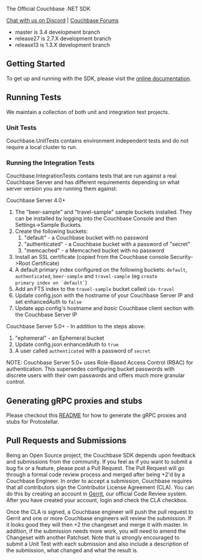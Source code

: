 The Official Couchbase .NET SDK

[Chat with us on Discord](https://discord.com/invite/sQ5qbPZuTh) | [Couchbase Forums](https://forums.couchbase.com/c/net-sdk/6)

* master is 3.4 development branch
* release27 is 2.7.X development branch
* release13 is 1.3.X development branch

## Getting Started

To get up and running with the SDK, please visit the [online documentation](https://docs.couchbase.com/dotnet-sdk/current/hello-world/start-using-sdk.html).

## Running Tests

We maintain a collection of both unit and integration test projects.

### Unit Tests

Couchbase.UnitTests contains environment independent tests and do not require a local cluster to run.

### Running the Integration Tests ##

Couchbase.IntegrationTests contains tests that are run against a real Couchbase Server and has different requirements depending on what server version you are running them against:

Couchbase Server 4.0+
1. The "beer-sample" and "travel-sample" sample buckets installed. They can be installed by logging into the Couchbase Console and then Settings->Sample Buckets.
2. Create the following buckets:
	1. "default" - a Couchbase bucket with no password
	2. "authenticated" - a Couchbase bucket with a password of "secret"
	3. "memcached" - a Memcached bucket with no password
3. Install an SSL certificate (copied from the Couchbase console Security->Root Certificate)
4. A default primary index configured on the following buckets: `default`, `authenticated`, `beer-sample` and `travel-sample` (eg <code>create primary index on &#96;default&#96;</code>)
5. Add an FTS index to the `travel-sample` bucket called `idx-travel`
6. Update config.json with the hostname of your Couchbase Server IP and set enhancedAuth to `false`
7. Update app.config's hostname and *basic* Couchbase client section with the Couchbase Server IP

Couchbase Server 5.0+ - In addition to the steps above:
1. "ephemeral" - an Ephemeral bucket
2. Update config.json enhancedAuth to `true`
3. A user called `authenticated` with a password of `secret`

NOTE: Couchbase Server 5.0+ uses Role-Based Access Control (RBAC) for authentication. This supersedes configuring bucket passwords with discrete users with their own passwords and offers much more granular control.

## Generating gRPC proxies and stubs

Please checkout this [README](https://github.com/couchbase/couchbase-net-client/blob/master/src/Couchbase.Stellar.CodeGen/README.md) for how to generate the gRPC proxies and stubs for Protostellar.

## Pull Requests and Submissions ##
Being an Open Source project, the Couchbase SDK depends upon feedback and submissions from the community. If you feel as if you want to submit a bug fix or a feature, please post a Pull Request. The Pull Request will go through a formal code review process and merged after being +2'd by a Couchbase Engineer. In order to accept a submission, Couchbase requires that all contributors sign the Contributor License Agreement (CLA). You can do this by creating an account in [Gerrit](http://review.couchbase.org), our official Code Review system. After you have created your account, login and check the CLA checkbox.

Once the CLA is signed, a Couchbase engineer will push the pull request to Gerrit and one or more Couchbase engineers will review the submission. If it looks good they will then +2 the changeset and merge it with master. In addition, if the submission needs more work, you will need to amend the Changeset with another Patchset. Note that is strongly encouraged to submit a Unit Test with each submission and also include a description of the submission, what changed and what the result is.
